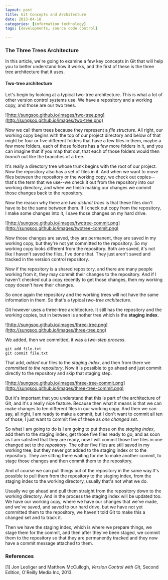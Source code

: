 ```yaml
---
layout: post
title: Git Concepts and Architecture
date: 2013-04-10
categories: [information technology]
tags: [developments, source code control]

---
```

### The Three Trees Architecture

In this article, we're going to examine a few key concepts in Git that will help you to better understand how it works, and the first of these is the three tree architecture that it uses.

#### Two-tree architecture
Let's begin by looking at a typical two-tree architecture.
This is what a lot of other version control systems use.
We have a repository and a working copy, and those are our two trees.

![http://sungsoo.github.io/images/two-tree.png](http://sungsoo.github.io/images/two-tree.png)

Now we call them trees because they represent a *file structure*. All right, our working copy begins with the top of our project directory and below of that might be four or five different folders that have a few files in them, maybe a few more folders, each of those folders has a few more folders in it, and you can imagine that if you map that out, that each of those folders would then *branch* out like the branches of a tree.

It's really a directory tree whose trunk begins with the root of our project. Now the repository also has a set of files in it.
And when we want to move files between the repository or the working copy, we check out copies--that's the term that we use--we check it out from the repository into our working directory, and when we finish making our changes we commit those changes back to the repository.

Now the reason why there are *two distinct trees* is that these files don't have to be the same between them.
If I check out copy from the repository, I make some changes into it, I save those changes on my hard drive.

![http://sungsoo.github.io/images/twotree-commit.png](http://sungsoo.github.io/images/twotree-commit.png)

Now those changes are saved, they are permanent, they are saved in my working copy, but they're not yet committed to the repository. So my working copy looks different from the repository. Both are saved, it's not like I haven't saved the files, I've done that. They just aren't saved and tracked in the version control repository.

Now if the repository is a shared repository, and there are many people working from it, they may commit their changes to the repository. And if I haven't checked out a copy recently to get those changes, then my working copy doesn't have their changes.

So once again the repository and the working trees will not have the same information in them. So that's a typical *two-tree architecture*. 

Git however uses a three-tree architecture.
It still has the repository and the working copies, but in between is another tree which is the **staging index**.

![http://sungsoo.github.io/images/three-tree.png](http://sungsoo.github.io/images/three-tree.png)

We added, then we committed, it was a *two-step process*.

```
git add file.txt
git commit file.txt
```

That add, *added* our files to the *staging index*, and then from there we *committed to the repository*.
Now it is possible to go ahead and just commit directly to the repository and skip that staging step. 

![http://sungsoo.github.io/images/three-tree-commit.png](http://sungsoo.github.io/images/three-tree-commit.png)

But it's important that you understand that this is part of the architecture of Git, and it's a really nice feature.
Because then what it means is that we can make changes to ten different files in our working copy.
And then we can say, all right, I am ready to make a commit, but I don't want to commit all ten of those, I just want to commit five of these as *one changed set*.

So what I am going to do is I am going to put those on the *staging index*, add them to the staging index, get those five files ready to go, and as soon as I am satisfied that they are ready, now I will commit those five files in one changed
set to the *repository*.
The other five files are still saved in my working tree, but they never got added to the staging index or to the repository.
They are sitting there waiting for me to make another commit, to stage those changes and then commit them to the repository.

And of course we can pull things out of the repository in the same way.It's possible to pull them from the repository to the staging index, from the staging index to the working directory, usually that's not what we do.

Usually we go ahead and pull them straight from the repository down to the working directory.
And in the process the staging index will be updated too.
We have our working copy, where we have our changes that we've made, and we've saved, and saved to our hard drive, but we have not yet committed them to the repository, we haven't told Git to make this a changed set and to track it.

Then we have the staging index, which is where we prepare things, we stage them for the commit, and then after they've been staged, we commit them to the repository so that they are permanently tracked and they now have a commit message attached to them.

### References
[1] Jon Leoliger and Matthew McCullogh, *Version Control with Git*, Second Edition, O'Reilly Media Inc, 2013.